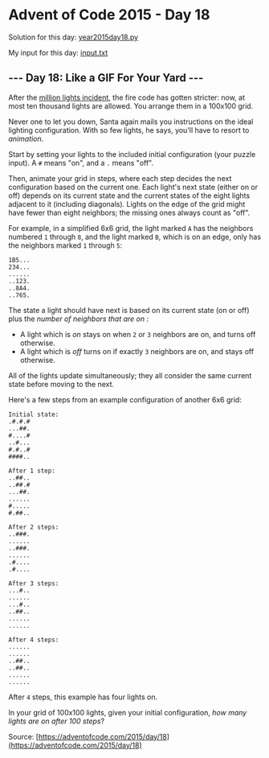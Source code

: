 # Advent of Code 2015 - Day 18

Solution for this day: [year2015day18.py](year2015/day18/year2015day18.py)

My input for this day: [input.txt](year2015/day18/input.txt)

## \--- Day 18: Like a GIF For Your Yard ---

After the [million lights incident](6), the fire code has gotten stricter:
now, at most ten thousand lights are allowed. You arrange them in a 100x100
grid.

Never one to let you down, Santa again mails you instructions on the ideal
lighting configuration. With so few lights, he says, you'll have to resort to
_animation_.

Start by setting your lights to the included initial configuration (your
puzzle input). A `#` means "on", and a `.` means "off".

Then, animate your grid in steps, where each step decides the next
configuration based on the current one. Each light's next state (either on or
off) depends on its current state and the current states of the eight lights
adjacent to it (including diagonals). Lights on the edge of the grid might
have fewer than eight neighbors; the missing ones always count as "off".

For example, in a simplified 6x6 grid, the light marked `A` has the neighbors
numbered `1` through `8`, and the light marked `B`, which is on an edge, only
has the neighbors marked `1` through `5`:

    
    
    1B5...
    234...
    ......
    ..123.
    ..8A4.
    ..765.
    

The state a light should have next is based on its current state (on or off)
plus the _number of neighbors that are on_ :

  * A light which is _on_ stays on when `2` or `3` neighbors are on, and turns off otherwise.
  * A light which is _off_ turns on if exactly `3` neighbors are on, and stays off otherwise.

All of the lights update simultaneously; they all consider the same current
state before moving to the next.

Here's a few steps from an example configuration of another 6x6 grid:

    
    
    Initial state:
    .#.#.#
    ...##.
    #....#
    ..#...
    #.#..#
    ####..
    
    After 1 step:
    ..##..
    ..##.#
    ...##.
    ......
    #.....
    #.##..
    
    After 2 steps:
    ..###.
    ......
    ..###.
    ......
    .#....
    .#....
    
    After 3 steps:
    ...#..
    ......
    ...#..
    ..##..
    ......
    ......
    
    After 4 steps:
    ......
    ......
    ..##..
    ..##..
    ......
    ......
    

After `4` steps, this example has four lights on.

In your grid of 100x100 lights, given your initial configuration, _how many
lights are on after 100 steps_?



Source: [https://adventofcode.com/2015/day/18](https://adventofcode.com/2015/day/18)
